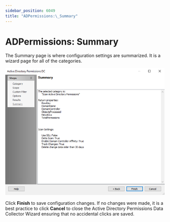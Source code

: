 ```yaml
---
sidebar_position: 6049
title: "ADPermissions:\_Summary"
---
```


# ADPermissions: Summary

The Summary page is where configuration settings are summarized. It is a wizard page for all of the categories.

![ADPermissions Data Collector wizard Summary page](../../../../../../../static/images/AccessAnalyzer_12.0/Content/Resources/Images/EnterpriseAuditor/Admin/DataCollector/ADPermissions/Summary.png "ADPermissions Data Collector wizard Summary page")

Click **Finish** to save configuration changes. If no changes were made, it is a best practice to click **Cancel** to close the Active Directory Permissions Data Collector Wizard ensuring that no accidental clicks are saved.